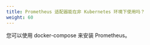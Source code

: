 ```yaml
---
title: Prometheus 适配器能在非 Kubernetes 环境下使用吗？
weight: 60
---
```


您可以使用 docker-compose 来安装 Prometheus。
